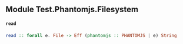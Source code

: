 ## Module Test.Phantomjs.Filesystem

#### `read`

``` purescript
read :: forall e. File -> Eff (phantomjs :: PHANTOMJS | e) String
```


